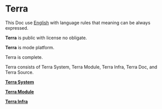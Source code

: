# Terra





This Doc use [English](English/a.md) with language rules that meaning can be always expressed.





**Terra** is public with license no obligate.





**Terra** is mode platform.


Terra is complete.


Terra consists of Terra System, Terra Module, Terra Infra, Terra Doc, and Terra Source.



[**Terra System**](TerraSystem/a.md)



[**Terra Module**](TerraModule/a.md)



[**Terra Infra**](TerraInfra/a.md)